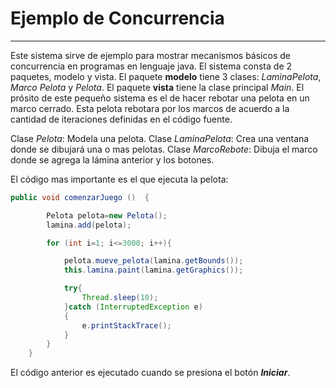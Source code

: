 # Ejemplo de Concurrencia
***

Este sistema sirve de ejemplo para mostrar mecanismos básicos de concurrencia en programas en lenguaje java. El sistema
consta de 2 paquetes, modelo y vista. El paquete **modelo** tiene 3 clases: *LaminaPelota*, *Marco Pelota* y *Pelota*. El 
paquete **vista** tiene la clase principal *Main*. El prósito de este pequeño sistema es el de hacer rebotar una pelota 
en un marco cerrado. Esta pelota rebotara por los marcos de acuerdo a la cantidad de iteraciones definidas en el código 
fuente.

Clase *Pelota*:  Modela una pelota.
Clase *LaminaPelota*: Crea una ventana donde se dibujará una o mas pelotas.
Clase *MarcoRebote*: Dibuja el marco donde se agrega la lámina  anterior y los botones.

El código mas importante es el que ejecuta la pelota:

```java
public void comenzarJuego ()  {

        Pelota pelota=new Pelota();
        lamina.add(pelota);

        for (int i=1; i<=3000; i++){

            pelota.mueve_pelota(lamina.getBounds());
            this.lamina.paint(lamina.getGraphics());

            try{
                Thread.sleep(10);
            }catch (InterruptedException e)
            {
                e.printStackTrace();
            }
        }
    }
```

El código anterior es ejecutado cuando se presiona el botón ***Iniciar***.

